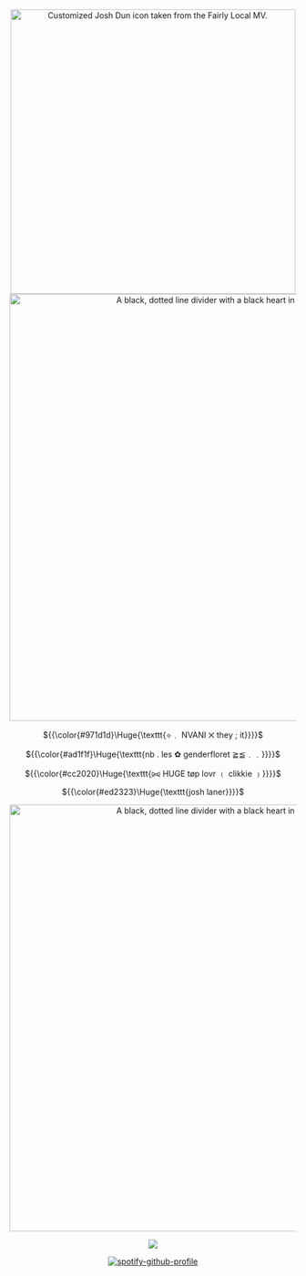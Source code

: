 <div align="center">
  <a href="https://media.discordapp.net/attachments/1169811007942709318/1364747611524825099/Untitled1841_20250423193940.png?ex=680acbc2&is=68097a42&hm=de1cd8814eaa8a237130fab7c31c5850db01bce50d0d7c4aa6d259d03306e18a&=&format=webp&quality=lossless&width=1046&height=716"><img width="500" src="https://media.discordapp.net/attachments/1169811007942709318/1364747611524825099/Untitled1841_20250423193940.png?ex=680acbc2&is=68097a42&hm=de1cd8814eaa8a237130fab7c31c5850db01bce50d0d7c4aa6d259d03306e18a&=&format=webp&quality=lossless&width=1046&height=716" alt="Customized Josh Dun icon taken from the Fairly Local MV."></a>
</div> 

<div align="center">
  <a href="https://dividers.crd.co/assets/images/gallery09/1f975df8.png?v=05d33f91" target="_blank"><img width="750" src="https://dividers.crd.co/assets/images/gallery09/1f975df8.png?v=05d33f91" alt="A black, dotted line divider with a black heart in the middle."></a>
</div> 

<p align="center">${{\color{#971d1d}\Huge{\texttt{⟡﹒ NVANI ☓ they  ;  it}}}}$</p>
<p align="center">${{\color{#ad1f1f}\Huge{\texttt{nb . les ✿ genderfloret ≧≦﹒﹒}}}}$</p>
<p align="center">${{\color{#cc2020}\Huge{\texttt{⪩⪨ HUGE tøp lovr ﹙ clikkie ﹚}}}}$</p>
<p align="center">${{\color{#ed2323}\Huge{\texttt{josh laner}}}}$</p>

<div align="center">
  <a href="https://dividers.crd.co/assets/images/gallery09/1f975df8.png?v=05d33f91" target="_blank"><img width="750" src="https://dividers.crd.co/assets/images/gallery09/1f975df8.png?v=05d33f91" alt="A black, dotted line divider with a black heart in the middle."></a>
</div> 

<div align="center">

  ![](https://komarev.com/ghpvc/?username=nvanifange&color=681111)
</div>

<div align="center">
  
[![spotify-github-profile](https://spotify-github-profile.kittinanx.com/api/view?uid=31k7vhjsvhlxjflnngd3qsd5bytu&cover_image=true&theme=default&show_offline=true&background_color=40071c&interchange=false&bar_color=9a1e1e&bar_color_cover=false)](https://github.com/kittinan/spotify-github-profile)

</div>
